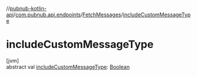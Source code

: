 //[pubnub-kotlin-api](../../../index.md)/[com.pubnub.api.endpoints](../index.md)/[FetchMessages](index.md)/[includeCustomMessageType](include-custom-message-type.md)

# includeCustomMessageType

[jvm]\
abstract val [includeCustomMessageType](include-custom-message-type.md): [Boolean](https://kotlinlang.org/api/latest/jvm/stdlib/kotlin-stdlib/kotlin/-boolean/index.html)
